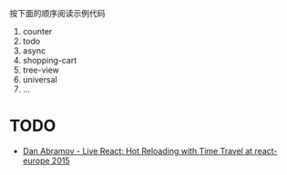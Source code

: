 按下面的顺序阅读示例代码

1. counter
2. todo
3. async
4. shopping-cart
5. tree-view
6. universal
7. ...

# TODO
- [Dan Abramov - Live React: Hot Reloading with Time Travel at react-europe 2015](https://www.youtube.com/watch?v=xsSnOQynTHs)
